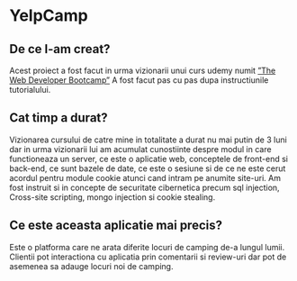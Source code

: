 # YelpCamp
## De ce l-am creat?
Acest proiect a fost facut in urma vizionarii unui curs udemy numit [”The Web Developer Bootcamp”](https://www.udemy.com/course/the-web-developer-bootcamp/?utm_source=adwords&utm_medium=udemyads&utm_campaign=WebDevelopment_v.PROF_la.EN_cc.ROWMTA-B_ti.8322&utm_content=deal4584&utm_term=_._ag_80869579591_._ad_533999956732_._kw__._de_c_._dm__._pl__._ti_dsa-774930035449_._li_20899_._pd__._&matchtype=)
A fost facut pas cu pas dupa instructiunile tutorialului.
## Cat timp a durat?
Vizionarea cursului de catre mine in totalitate a durat nu mai putin de 3 luni dar in urma vizionarii lui am
acumulat cunostiinte despre modul in care functioneaza un server, ce este o aplicatie web,
conceptele de front-end si back-end, ce sunt bazele de date, ce este o sesiune si de ce
ne este cerut acordul pentru module cookie atunci cand intram pe anumite site-uri.
Am fost instruit si in concepte de securitate cibernetica precum sql injection, Cross-site scripting,
mongo injection si cookie stealing.
## Ce este aceasta aplicatie mai precis?
Este o platforma care ne arata diferite locuri de camping de-a lungul lumii.
Clientii pot interactiona cu aplicatia prin comentarii si review-uri dar pot de asemenea 
sa adauge locuri noi de camping.

